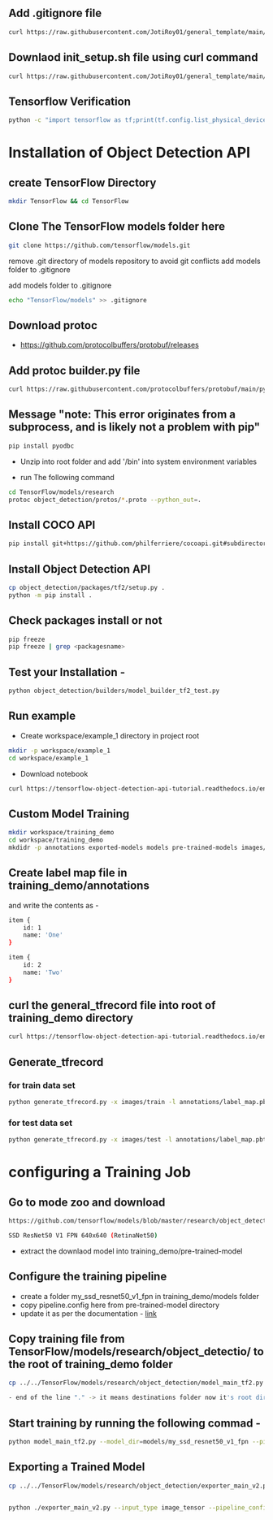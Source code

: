 ## Add .gitignore file
```bash
curl https://raw.githubusercontent.com/JotiRoy01/general_template/main/.gitignore > .gitignore
```
## Downlaod init_setup.sh file using curl command
```bash
curl https://raw.githubusercontent.com/JotiRoy01/general_template/main/init_setup.sh > init_setup.sh
```
## Tensorflow Verification
```bash
python -c "import tensorflow as tf;print(tf.config.list_physical_devices('CPU'))"
``` 
# Installation of Object Detection API

## create TensorFlow Directory
```bash
mkdir TensorFlow && cd TensorFlow
```
## Clone The TensorFlow models folder here
```bash
git clone https://github.com/tensorflow/models.git
```
remove .git directory of models repository to avoid git conflicts
add models folder to .gitignore

add models folder to .gitignore
```bash
echo "TensorFlow/models" >> .gitignore
```
## Download protoc 
- https://github.com/protocolbuffers/protobuf/releases

## Add protoc builder.py file
```bash
curl https://raw.githubusercontent.com/protocolbuffers/protobuf/main/python/google/protobuf/internal/builder.py > env\Lib\site-packages\google\protobuf\internal
```
## Message "note: This error originates from a subprocess, and is likely not a problem with pip"
```bash
pip install pyodbc
```

- Unzip into root folder and add '<PATH TO path folder>/bin' into system environment variables

- run The following command
```bash
cd TensorFlow/models/research
protoc object_detection/protos/*.proto --python_out=.
```
## Install COCO API
```bash
pip install git+https://github.com/philferriere/cocoapi.git#subdirectory=PythonAPI
```

## Install Object Detection API

```bash
cp object_detection/packages/tf2/setup.py .
python -m pip install .
```
## Check packages install or not
```bash
pip freeze
pip freeze | grep <packagesname>
 ```

## Test your Installation - 
```bash
python object_detection/builders/model_builder_tf2_test.py
```

## Run example
- Create workspace/example_1 directory in project root
 ```bash
 mkdir -p workspace/example_1
 cd workspace/example_1
 ```
- Download notebook
```bash
curl https://tensorflow-object-detection-api-tutorial.readthedocs.io/en/latest/_downloads/55b1ed8e083cbc9ca3bfc1c18eb6b860/plot_object_detection_saved_model.ipynb > plot_object_detection_saved_model.ipynb
```

## Custom Model Training
```bash
mkdir workspace/training_demo 
cd workspace/training_demo
mkdidr -p annotations exported-models models pre-trained-models images/test images/train
```

## Create label map file in training_demo/annotations

and write the contents as -
```bash
item {
    id: 1
    name: 'One'
}

item {
    id: 2
    name: 'Two'
}

```
## curl the general_tfrecord file into root of training_demo directory
```bash
curl https://tensorflow-object-detection-api-tutorial.readthedocs.io/en/latest/_downloads/da4babe668a8afb093cc7776d7e630f3/generate_tfrecord.py > generate_tfrecord.py 
```
## Generate_tfrecord

### for train data set
```bash
python generate_tfrecord.py -x images/train -l annotations/label_map.pbtxt -o annotations/train.record
```
### for test data set
```bash
python generate_tfrecord.py -x images/test -l annotations/label_map.pbtxt -o annotations/test.record
```


# configuring a Training Job

## Go to mode zoo  and download 
```bash
https://github.com/tensorflow/models/blob/master/research/object_detection/g3doc/tf2_detection_zoo.md

SSD ResNet50 V1 FPN 640x640 (RetinaNet50)
```
- extract the downlaod model into training_demo/pre-trained-model 

## Configure the training pipeline
- create a folder my_ssd_resnet50_v1_fpn in training_demo/models folder
- copy pipeline.config here from pre-trained-model directory
- update it as per the documentation - [link](https://tensorflow-object-detection-api-tutorial.readthedocs.io/en/latest/training.html)

## Copy training file from TensorFlow/models/research/object_detectio/ to the root of training_demo folder
```bash
cp ../../TensorFlow/models/research/object_detection/model_main_tf2.py .

- end of the line "." -> it means destinations folder now it's root directory(training_demo)
```

## Start training by running the following commad - 
```bash
python model_main_tf2.py --model_dir=models/my_ssd_resnet50_v1_fpn --pipeline_config_path=models/my_ssd_resnet50_v1_fpn/pipeline.config
```

## Exporting a Trained Model
```bash
cp ../../TensorFlow/models/research/object_detection/exporter_main_v2.py .


python ./exporter_main_v2.py --input_type image_tensor --pipeline_config_path ./models/my_ssd_resnet50_v1_fpn/pipeline.config --trained_checkpoint_dir ./models/my_ssd_resnet50_v1_fpn/ --output_directory ./exported-models/my_model
```
